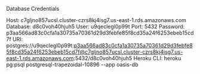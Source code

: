 Database Credentials

Host: c7gljno857ucsl.cluster-czrs8kj4isg7.us-east-1.rds.amazonaws.com
Database: d8c0voh40hjuh5
User: u9qeclegl0p99t
Port: 5432
Password: p3aa566ad83c0cfa1a30735a70361d29d3febfe85f8cd35a24f6253ebeb15cd7f
URI: postgres://u9qeclegl0p99t:p3aa566ad83c0cfa1a30735a70361d29d3febfe85f8cd35a24f6253ebeb15cd7f@c7gljno857ucsl.cluster-czrs8kj4isg7.us-east-1.rds.amazonaws.com:5432/d8c0voh40hjuh5
Heroku CLI: heroku pg:psql postgresql-trapezoidal-10896 --app oasis-db
